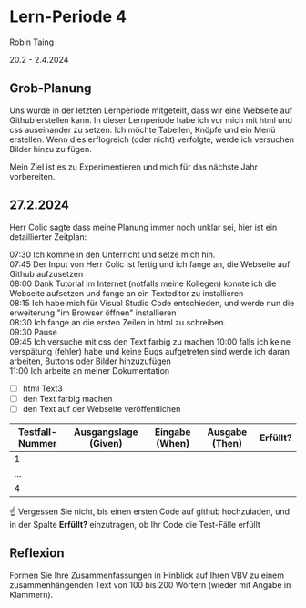# Lern-Periode 4

Robin Taing

20.2 - 2.4.2024

## Grob-Planung
Uns wurde in der letzten Lernperiode mitgeteilt, dass wir eine Webseite auf Github erstellen kann. In dieser Lernperiode habe ich vor mich mit html und css auseinander zu setzen. Ich möchte Tabellen, Knöpfe und ein Menü erstellen. Wenn dies erflogreich (oder nicht) verfolgte, werde ich versuchen Bilder hinzu zu fügen.

Mein Ziel ist es zu Experimentieren und mich für das nächste Jahr vorbereiten.

## 27.2.2024

Herr Colic sagte dass meine Planung immer noch unklar sei, hier ist ein detaillierter Zeitplan:

07:30 Ich komme in den Unterricht und setze mich hin.   
07:45 Der Input von Herr Colic ist fertig und ich fange an, die Webseite auf Github aufzusetzen  
08:00 Dank Tutorial im Internet (notfalls meine Kollegen) konnte ich die Webseite aufsetzen und fange an ein Texteditor zu installieren  
08:15 Ich habe mich für Visual Studio Code entschieden, und werde nun die erweiterung "im Browser öffnen" installieren  
08:30 Ich fange an die ersten Zeilen in html zu schreiben.  
09:30 Pause  
09:45 Ich versuche mit css den Text farbig zu machen
10:00 falls ich keine verspätung (fehler) habe und keine Bugs aufgetreten sind werde ich daran arbeiten, Buttons oder Bilder hinzuzufügen  
11:00 Ich arbeite an meiner Dokumentation  


- [ ] html Text3
- [ ] den Text farbig machen
- [ ] den Text auf der Webseite veröffentlichen

| Testfall-Nummer | Ausgangslage (Given) | Eingabe (When) | Ausgabe (Then) | Erfüllt? |
| --------------- | -------------------- | -------------- | -------------- | -------- |
| 1               |                      |                |                |          |
| ...             |                      |                |                |          |
| 4               |                      |                |                |          |






☝️ Vergessen Sie nicht, bis einen ersten Code auf github hochzuladen, und in der Spalte **Erfüllt?** einzutragen, ob Ihr Code die Test-Fälle erfüllt



## Reflexion

Formen Sie Ihre Zusammenfassungen in Hinblick auf Ihren VBV zu einem zusammenhängenden Text von 100 bis 200 Wörtern (wieder mit Angabe in Klammern).
